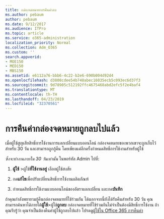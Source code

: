 ```yaml
---
title: กล่องจดหมายการคืนค่าลบ
ms.author: pebaum
author: pebaum
ms.date: 9/12/2017
ms.audience: ITPro
ms.topic: article
ms.service: o365-administration
localization_priority: Normal
ms.collection: Adm_O365
ms.custom: ''
search.appverid:
- MOE150
- MED150
- MBS150
ms.assetid: e6112a76-bbb6-4c22-b2e6-690b004d92d4
ms.openlocfilehash: d3808cdee54b748abec16035ecb5c093ec6d37f3
ms.sourcegitcommit: 9d78905c512192ffc4675468abd2efc5f2e4baf4
ms.translationtype: MT
ms.contentlocale: th-TH
ms.lasthandoff: 04/23/2019
ms.locfileid: "32370561"
---
```

# <a name="restore-a-deleted-mailbox"></a>การคืนค่ากล่องจดหมายถูกลบไปแล้ว

เมื่อผู้ใช้สูญเสียสิทธิ์การใช้งานการแลกเปลี่ยนแบบออนไลน์ กล่องจดหมายของพวกเขาจะถูกเก็บไว้สำหรับ 30 วัน และสามารถถูกกู้คืน โดยเพียงแค่อีกครั้งกำหนดสิทธิ์การใช้งานสำหรับผู้ใช้
  
 *ซึ่งจะทำงานภายใน 30 วันเท่านั้น*  ในพอร์ทัล Admin ไปที่: 
  
1. **ผู้ใช้** \>ผู้ใช้**ที่ใช้งานอยู่** เลือกผู้ใช้สงสัย 
    
2. กด**แก้ไข**เพื่อปรับเปลี่ยนสิทธิ์การใช้งานผลิตภัณฑ์ 
    
3. กำหนดสิทธิ์การใช้งานแบบออนไลน์ของอัตราแลกเปลี่ยน และกด**บันทึก**
    
ถ้าคุณกำลังพยายามกู้คืนกล่องจดหมายที่ใช้ร่วมกัน ได้นอกจากนี้ยังได้รับคืนสำหรับ 30 วัน คุณสามารถค้นหาได้ภายใต้**ผู้ใช้**\>ผู้ใช้**ถูกลบ** กล่องจดหมายที่ใช้ร่วมกันไม่จำเป็นต้องมีสิทธิ์การใช้งาน ถ้าคุณรับรู้ว่า คุณจำเป็นต้องคืนค่าผู้ใช้ถูกลบไปแล้ว โปรดดู[ผู้ใช้ใน Office 365 การคืนค่า](https://docs.microsoft.com/en-us/office365/admin/add-users/restore-user)
  

